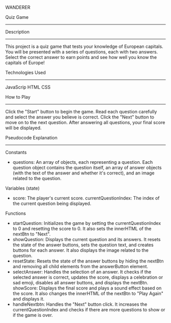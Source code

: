 WANDERER

Quiz Game
___________




Description
___________


This project is a quiz game that tests your knowledge of European capitals. You will be presented with a series of questions, each with two answers. Select the correct answer to earn points and see how well you know the capitals of Europe!


Technologies Used
__________________

JavaScrip
HTML
CSS

How to Play
___________

Click the "Start" button to begin the game.
Read each question carefully and select the answer you believe is correct.
Click the "Next" button to move on to the next question.
After answering all questions, your final score will be displayed.

Pseudocode Explanation
______________________

Constants

* questions: An array of objects, each representing a question. Each question object contains the question itself, an array of answer objects (with the text of the answer and whether it's correct), and an image related to the question.

Variables (state)

* score: The player's current score.
currentQuestionIndex: The index of the current question being displayed.

Functions

* startQuestion: Initializes the game by setting the currentQuestionIndex to 0 and resetting the score to 0. It also sets the innerHTML of the nextBtn to "Next".
* showQuestion: Displays the current question and its answers. It resets the state of the answer buttons, sets the question text, and creates buttons for each answer. It also displays the image related to the question.
* resetState: Resets the state of the answer buttons by hiding the nextBtn and removing all child elements from the answerButton element.
* selectAnswer: Handles the selection of an answer. It checks if the selected answer is correct, updates the score, displays a celebration or sad emoji, disables all answer buttons, and displays the nextBtn.
showScore: Displays the final score and plays a sound effect based on the score. It also changes the innerHTML of the nextBtn to "Play Again" and displays it.
* handleNextbtn: Handles the "Next" button click. It increases the currentQuestionIndex and checks if there are more questions to show or if the game is over.

